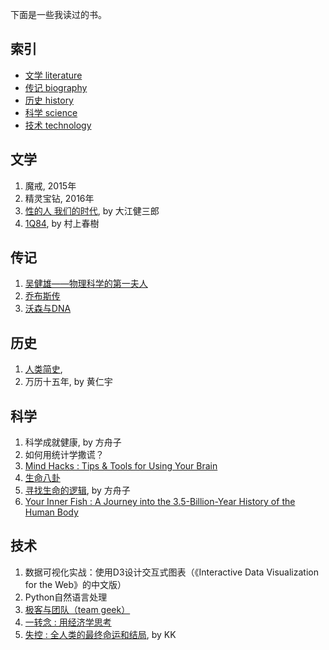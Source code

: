 下面是一些我读过的书。


## 索引

- [文学 literature](#文学)
- [传记 biography](#传记)
- [历史 history](#历史)
- [科学 science](#科学)
- [技术 technology](#技术)

## 文学

1. 魔戒, 2015年
1. 精灵宝钻, 2016年
1. [性的人 我们的时代](https://book.douban.com/subject/1512236/), by 大江健三郎 
1. [1Q84](https://book.douban.com/subject/4047637/), by 村上春樹

## 传记

1. [吴健雄――物理科学的第一夫人](https://book.douban.com/subject/1034096/)
1. [乔布斯传](http://www.ruanyifeng.com/blog/2013/03/apple_inc_and_division_of_labor.html)
1. [沃森与DNA](https://book.douban.com/subject/1687377/)

## 历史

1. [人类简史](http://www.ruanyifeng.com/blog/2016/08/useless-people.html), 
1. 万历十五年, by 黄仁宇

## 科学

1. 科学成就健康, by 方舟子
1. 如何用统计学撒谎？
1. [Mind Hacks : Tips & Tools for Using Your Brain](https://book.douban.com/subject/1395497/)
1. [生命八卦](https://book.douban.com/subject/4268931/)
1. [寻找生命的逻辑](https://book.douban.com/subject/1453798/), by 方舟子
1. [Your Inner Fish : A Journey into the 3.5-Billion-Year History of the Human Body](https://book.douban.com/subject/2994844/)

## 技术

1. 数据可视化实战：使用D3设计交互式图表（《Interactive Data Visualization for the Web》的中文版）
1. Python自然语言处理
1. [极客与团队（team geek）](https://book.douban.com/subject/21372237/)
1. [一转念 : 用经济学思考](https://book.douban.com/subject/6398075/)
1. [失控 : 全人类的最终命运和结局](https://book.douban.com/subject/5375620/), by KK
